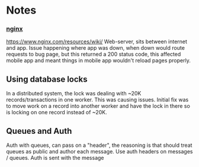 # Notes


### [nginx](https://www.nginx.com/)
https://www.nginx.com/resources/wiki/
Web-server, sits between internet and app.
Issue happening where app was down, when down would route requests to bug page, but this returned a 200 status code, this affected mobile app and meant things in mobile app wouldn't reload pages properly.


## Using database locks
In a distributed system, the lock was dealing with ~20K records/transactions in one worker. This was causing issues. Initial fix was to move work on a record into another worker and have the lock in there so is locking on one record instead of ~20K.

## Queues and Auth
Auth with queues, can pass on a "header", the reasoning is that should treat queues as public and author each message.
Use auth headers on messages / queues. Auth is sent with the message
